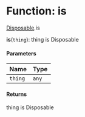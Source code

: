 # Function: is

[Disposable](/auto-docs/editor/modules/Disposable.md).is

**is**(`thing`): thing is Disposable

#### Parameters

| Name | Type |
| :------ | :------ |
| `thing` | `any` |

#### Returns

thing is Disposable
